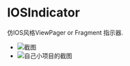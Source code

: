 # IOSIndicator
仿IOS风格ViewPager or Fragment 指示器.

- ![截图](http://github.com/mnnyang/IOSIndicator/tree/master/screenshot/screenshot2.png)
- ![自己小项目的截图](http://github.com/mnnyang/IOSIndicator/tree/master/screenshot/screenshot1.png)

